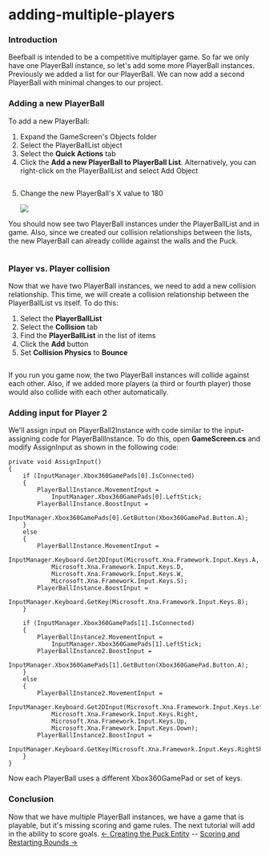 # adding-multiple-players

### Introduction

Beefball is intended to be a competitive multiplayer game. So far we only have one PlayerBall instance, so let's add some more PlayerBall instances. Previously we added a list for our PlayerBall. We can now add a second PlayerBall with minimal changes to our project.

###

### Adding a new PlayerBall

To add a new PlayerBall:

1. Expand the GameScreen's Objects folder
2. Select the PlayerBallList object
3. Select the **Quick Actions** tab
4. Click the **Add a new PlayerBall to PlayerBall List**. Alternatively, you can right-click on the PlayerBallList and select Add Object 

<figure><img src="../../../media/2016-01-2021\_July\_25\_145416.gif" alt=""><figcaption></figcaption></figure>


5.  Change the new PlayerBall's X value to 180

    ![](../../../media/2021-07-img\_60fdc6f8e4b71.png)

You should now see two PlayerBall instances under the PlayerBallList and in game. Also, since we created our collision relationships between the lists, the new PlayerBall can already collide against the walls and the Puck. 

<figure><img src="../../../media/2016-01-2021\_July\_25\_145219.gif" alt=""><figcaption></figcaption></figure>

 &#x20;

### Player vs. Player collision

Now that we have two PlayerBall instances, we need to add a new collision relationship. This time, we will create a collision relationship between the PlayerBallList vs itself. To do this:

1. Select the **PlayerBallList**
2. Select the **Collision** tab
3. Find the **PlayerBallList** in the list of items
4. Click the **Add** button
5. Set **Collision Physics** to **Bounce**



<figure><img src="../../../media/2016-01-2021\_July\_25\_143723.gif" alt=""><figcaption></figcaption></figure>

   If you run you game now, the two PlayerBall instances will collide against each other. Also, if we added more players (a third or fourth player) those would also collide with each other automatically.

### Adding input for Player 2

We'll assign input on PlayerBall2Instance with code similar to the input-assigning code for PlayerBallInstance. To do this, open **GameScreen.cs** and modify AssignInput as shown in the following code:

```
private void AssignInput()
{
    if (InputManager.Xbox360GamePads[0].IsConnected)
    {
        PlayerBallInstance.MovementInput =
            InputManager.Xbox360GamePads[0].LeftStick;
        PlayerBallInstance.BoostInput =
            InputManager.Xbox360GamePads[0].GetButton(Xbox360GamePad.Button.A);
    }
    else
    {
        PlayerBallInstance.MovementInput =
            InputManager.Keyboard.Get2DInput(Microsoft.Xna.Framework.Input.Keys.A,
            Microsoft.Xna.Framework.Input.Keys.D,
            Microsoft.Xna.Framework.Input.Keys.W,
            Microsoft.Xna.Framework.Input.Keys.S);
        PlayerBallInstance.BoostInput =
            InputManager.Keyboard.GetKey(Microsoft.Xna.Framework.Input.Keys.B);
    }

    if (InputManager.Xbox360GamePads[1].IsConnected)
    {
        PlayerBallInstance2.MovementInput =
            InputManager.Xbox360GamePads[1].LeftStick;
        PlayerBallInstance2.BoostInput =
            InputManager.Xbox360GamePads[1].GetButton(Xbox360GamePad.Button.A);
    }
    else
    {
        PlayerBallInstance2.MovementInput =
            InputManager.Keyboard.Get2DInput(Microsoft.Xna.Framework.Input.Keys.Left,
            Microsoft.Xna.Framework.Input.Keys.Right,
            Microsoft.Xna.Framework.Input.Keys.Up,
            Microsoft.Xna.Framework.Input.Keys.Down);
        PlayerBallInstance2.BoostInput = 
            InputManager.Keyboard.GetKey(Microsoft.Xna.Framework.Input.Keys.RightShift);
    }
}
```

Now each PlayerBall uses a different Xbox360GamePad or set of keys.

### Conclusion

Now that we have multiple PlayerBall instances, we have a game that is playable, but it's missing scoring and game rules. The next tutorial will add in the ability to score goals. [<- Creating the Puck Entity](creating-the-puck-entity.md) -- [Scoring and Restarting Rounds ->](scoring-and-restarting-rounds.md)
